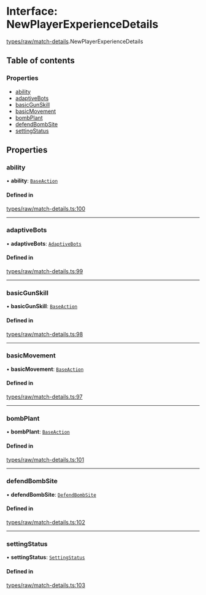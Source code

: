 # Interface: NewPlayerExperienceDetails

[types/raw/match-details](../modules/types_raw_match_details.md).NewPlayerExperienceDetails

## Table of contents

### Properties

- [ability](types_raw_match_details.NewPlayerExperienceDetails.md#ability)
- [adaptiveBots](types_raw_match_details.NewPlayerExperienceDetails.md#adaptivebots)
- [basicGunSkill](types_raw_match_details.NewPlayerExperienceDetails.md#basicgunskill)
- [basicMovement](types_raw_match_details.NewPlayerExperienceDetails.md#basicmovement)
- [bombPlant](types_raw_match_details.NewPlayerExperienceDetails.md#bombplant)
- [defendBombSite](types_raw_match_details.NewPlayerExperienceDetails.md#defendbombsite)
- [settingStatus](types_raw_match_details.NewPlayerExperienceDetails.md#settingstatus)

## Properties

### ability

• **ability**: [`BaseAction`](types_raw_match_details.BaseAction.md)

#### Defined in

[types/raw/match-details.ts:100](https://github.com/jameslinimk/unofficial-valorant-api/blob/1def087/package/src/types/raw/match-details.ts#L100)

___

### adaptiveBots

• **adaptiveBots**: [`AdaptiveBots`](types_raw_match_details.AdaptiveBots.md)

#### Defined in

[types/raw/match-details.ts:99](https://github.com/jameslinimk/unofficial-valorant-api/blob/1def087/package/src/types/raw/match-details.ts#L99)

___

### basicGunSkill

• **basicGunSkill**: [`BaseAction`](types_raw_match_details.BaseAction.md)

#### Defined in

[types/raw/match-details.ts:98](https://github.com/jameslinimk/unofficial-valorant-api/blob/1def087/package/src/types/raw/match-details.ts#L98)

___

### basicMovement

• **basicMovement**: [`BaseAction`](types_raw_match_details.BaseAction.md)

#### Defined in

[types/raw/match-details.ts:97](https://github.com/jameslinimk/unofficial-valorant-api/blob/1def087/package/src/types/raw/match-details.ts#L97)

___

### bombPlant

• **bombPlant**: [`BaseAction`](types_raw_match_details.BaseAction.md)

#### Defined in

[types/raw/match-details.ts:101](https://github.com/jameslinimk/unofficial-valorant-api/blob/1def087/package/src/types/raw/match-details.ts#L101)

___

### defendBombSite

• **defendBombSite**: [`DefendBombSite`](types_raw_match_details.DefendBombSite.md)

#### Defined in

[types/raw/match-details.ts:102](https://github.com/jameslinimk/unofficial-valorant-api/blob/1def087/package/src/types/raw/match-details.ts#L102)

___

### settingStatus

• **settingStatus**: [`SettingStatus`](types_raw_match_details.SettingStatus.md)

#### Defined in

[types/raw/match-details.ts:103](https://github.com/jameslinimk/unofficial-valorant-api/blob/1def087/package/src/types/raw/match-details.ts#L103)

